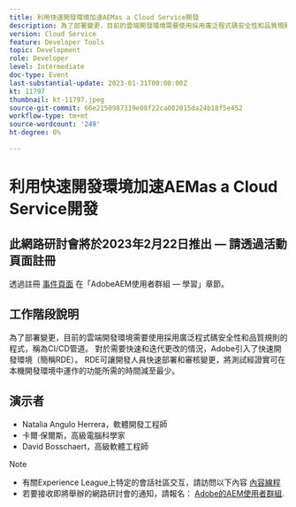 ```yaml
---
title: 利用快速開發環境加速AEMas a Cloud Service開發
description: 為了部署變更，目前的雲端開發環境需要使用採用廣泛程式碼安全性和品質規則的程式，稱為CI/CD管道。 對於需要快速和反複更改的情況，Adobe引入了快速開發環境（簡稱RDE）。RDE允許開發人員快速部署和審核更改，從而最大限度地減少測試經驗證可在本地開發環境中工作的功能所需的時間。
version: Cloud Service
feature: Developer Tools
topic: Development
role: Developer
level: Intermediate
doc-type: Event
last-substantial-update: 2023-01-31T00:00:00Z
kt: 11797
thumbnail: kt-11797.jpeg
source-git-commit: 66e2150987319e08f22ca002015da24b18f5e452
workflow-type: tm+mt
source-wordcount: '249'
ht-degree: 0%

---
```



# 利用快速開發環境加速AEMas a Cloud Service開發

## 此網路研討會將於2023年2月22日推出 — 請透過活動頁面註冊

透過註冊 [事件頁面](http://bit.ly/3DsMcYw) 在「AdobeAEM使用者群組 — 學習」章節。

## 工作階段說明

為了部署變更，目前的雲端開發環境需要使用採用廣泛程式碼安全性和品質規則的程式，稱為CI/CD管道。 對於需要快速和迭代更改的情況，Adobe引入了快速開發環境（簡稱RDE）。
RDE可讓開發人員快速部署和審核變更，將測試經證實可在本機開發環境中運作的功能所需的時間減至最少。

## 演示者

* Natalia Angulo Herrera，軟體開發工程師
* 卡爾·保爾斯，高級電腦科學家
* David Bosschaert，高級軟體工程師

>[!NOTE]
>
>* 有關Experience League上特定的會話社區交互，請訪問以下內容 [內容線程](http://bit.ly/3x1Cl8x)
>* 若要接收即將舉辦的網路研討會的通知，請報名： [Adobe的AEM使用者群組](https://aem-augs.adobe.com/).
